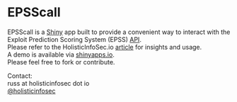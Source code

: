 # EPSScall

EPSScall is a [Shiny](https://shiny.rstudio.com/) app built to provide a convenient way to interact with the Exploit Prediction Scoring System (EPSS) [API](https://www.first.org/epss/api).  
Please refer to the HolisticInfoSec.io [article](https://holisticinfosec.io/post/epsscall/) for insights and usage.  
A demo is available via [shinyapps.io](https://holisticinfosec.shinyapps.io/epsscall/).  
Please feel free to fork or contribute.  

Contact:  
russ at holisticinfosec dot io  
[@holisticinfosec](https://twitter.com/holisticinfosec)




